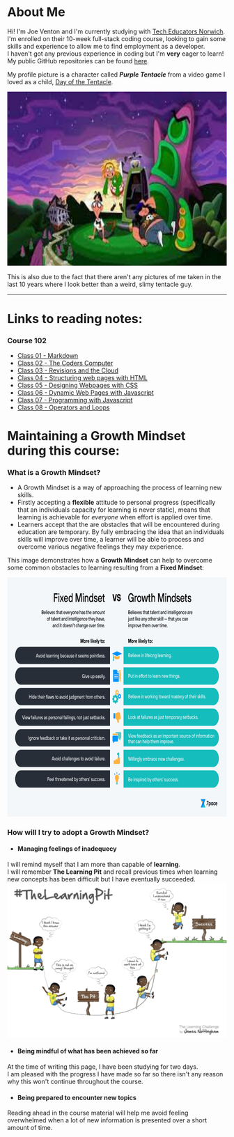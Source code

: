 # About Me

Hi! I'm Joe Venton and I'm currently studying with [Tech Educators Norwich](https://techeducators.co.uk).  
I'm enrolled on their 10-week full-stack coding course, looking to gain some skills and experience to allow me to find employment as a developer.  
I haven't got any previous experience in coding but I'm **very** eager to learn!  
My public GitHub repositories can be found [here](https://github.com/RealGUppercut).

My profile picture is a character called ***Purple Tentacle*** from a video game I loved as a child, [Day of the Tentacle](https://en.wikipedia.org/wiki/Day_of_the_Tentacle).

<img src="dott.jpg" width="1500" height="400">

This is also due to the fact that there aren't any pictures of me taken in the last 10 years where I look better than a weird, slimy tentacle guy.

---
# Links to reading notes:  

### Course 102  

- [Class 01 - Markdown](102notes-01.md)  
- [Class 02 - The Coders Computer](102notes-02.md)  
- [Class 03 - Revisions and the Cloud](102notes-03.md)  
- [Class 04 - Structuring web pages with HTML](102notes-04.md)  
- [Class 05 - Designing Webpages with CSS](102notes-05.md)  
- [Class 06 - Dynamic Web Pages with Javascript](102notes-06-javascript.md)  
- [Class 07 - Programming with Javascript](102notes-07.md)  
- [Class 08 - Operators and Loops](102notes-08.md)  


# Maintaining a Growth Mindset during this course:
### What is a Growth Mindset?
+ A Growth Mindset is a way of approaching the process of learning new skills.  
+ Firstly accepting a **flexible** attitude to personal progress (specifically that an individuals capacity for learning is never static), means that learning is achievable for *everyone* when effort is applied over time.
+ Learners accept that the are obstacles that will be encountered during education are temporary. By fully embracing the idea that an individuals skills will improve over time, a learner will be able to process and overcome various negative feelings they may experience.  

This image demonstrates how a **Growth Mindset** can help to overcome some common obstacles to learning resulting from a **Fixed Mindset**:  
   
<img src="GrowthMindset.jpg" width="1200" height="550">

### How will I try to adopt a Growth Mindset?
+ #### Managing feelings of inadequecy
I will remind myself that I am more than capable of **learning**.  
I will remember **The Learning Pit** and recall previous times when learning new concepts has been difficult but I have eventually succeeded.  
![Example of The Learning Pit concept](learningpit.jpg)

+ #### Being mindful of what has been achieved so far
At the time of writing this page, I have been studying for two days.  
I am pleased with the progress I have made so far so there isn't any reason why this won't continue throughout the course.  

+ #### Being prepared to encounter new topics  
Reading ahead in the course material will help me avoid feeling overwhelmed when a lot of new information is presented over a short amount of time.
